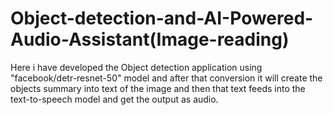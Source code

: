# Object-detection-and-AI-Powered-Audio-Assistant(Image-reading)
Here i have developed the Object detection application using "facebook/detr-resnet-50" model and after that conversion it will create the objects summary into text of the image and then that text feeds into the text-to-speech model and get the output as audio.
